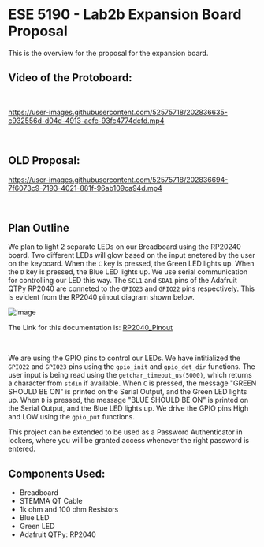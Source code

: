 # ESE 5190 - Lab2b Expansion Board Proposal

This is the overview for the proposal for the expansion board.

## Video of the Protoboard:

<br>

https://user-images.githubusercontent.com/52575718/202836635-c932556d-d04d-4913-acfc-93fc4774dcfd.mp4

<br>

## OLD Proposal:

https://user-images.githubusercontent.com/52575718/202836694-7f6073c9-7193-4021-881f-96ab109ca94d.mp4

<br>

## Plan Outline
We plan to light 2 separate LEDs on our Breadboard using the RP20240 board. Two different LEDs will glow based on the input enetered by the user on the keyboard. When the `C` key is pressed, the Green LED lights up. When the `D` key is pressed, the Blue LED lights up. We use serial communication for controlling our LED this way. The `SCL1` and `SDA1` pins of the Adafruit QTPy RP2040 are conneted to the `GPIO23` and `GPIO22` pins respectively. This is evident from the RP2040 pinout diagram shown below.
<br>

![image](https://user-images.githubusercontent.com/52575718/197116289-085e771a-cd86-4a01-ad12-84b62071e2f9.png)

The Link for this documentation is: [RP2040_Pinout](https://learn.adafruit.com/adafruit-qt-py-2040/pinouts)

<br>

We are using the GPIO pins to control our LEDs. We have intitialized the `GPIO22` and `GPIO23` pins using the `gpio_init` and `gpio_det_dir` functions. The user input is being read using the `getchar_timeout_us(5000)`, which returns a character from `stdin` if available. When `C` is pressed, the message "GREEN SHOULD BE ON" is printed on the Serial Output, and the Green LED lights up. When `D` is pressed, the message "BLUE SHOULD BE ON" is printed on the Serial Output, and the Blue LED lights up. We drive the GPIO pins High and LOW using the `gpio_put` functions.

This project can be extended to be used as a Password Authenticator in lockers, where you will be granted access whenever the right password is entered.


## Components Used:
- Breadboard
- STEMMA QT Cable
- 1k ohm and 100 ohm Resistors
- Blue LED
- Green LED
- Adafruit QTPy: RP2040
